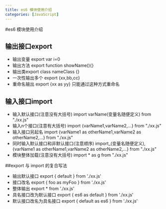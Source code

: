 ```yaml
---
title: es6 模块使用介绍
categories: [JavaScript]
---
```

#es6 模块使用介绍

## 输出接口export
* 输出变量 export var i=0
* 输出方法 export function showName(){}
* 输出类export class nameClass {}
* 一次性输出多个 export {xx,bb,cc}
* 重命名输出 export {xx as yy} 只能通过这种方式重命名

## 输入接口import
* 输入默认接口(注意没有大括号) import varName(变量名随便定义) from "./xx.js" 
* 输入n个接口(注意有大括号) import {varName1,varName2,...} from "./xx.js" 
* 输入接口另起名 import {varName1 as otherName1,varName2 as otherName2,...} from "./xx.js" 
* 同时输入默认接口和非默认接口(注意顺序) import_(变量名随便定义), {varName1 as otherName1,varName2 as otherName2,...} from "./xx.js" 
* 模块整体加载(注意没有大括号) import * as g from "./xx.js" 

##export 与 import 的复合写法
* 输出默认接口 export { default } from './xx.js'
* 接口改名 export { foo as myFoo } from './xx.js'
* 整体输出 export * from './xx.js'
* 具名接口改为默认接口 export { es6 as default } from './xx.js'
* 默认接口改名为具名接口 export { default as es6 } from './xx.js'




